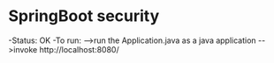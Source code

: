# SpringBoot security
-Status: OK
-To run:
-->run the Application.java as a java application
-->invoke http://localhost:8080/
